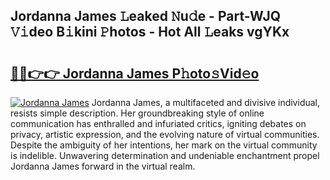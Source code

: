 ## Jordanna James 𝙻eaked 𝙽u𝚍e - Part-WJQ 𝚅𝚒deo B𝚒kini 𝙿hotos - Hot All 𝙻eaks vgYKx

# <h2><a href="http://ld3ep4.urlbe.top/?page=Jordanna+James">🔗🔗👉👉 Jordanna James P𝚑oto𝚜Vid𝚎o</a></h2>

[![Jordanna James](https://i.imgur.com/eBuTRDB.gif)](http://ld3ep4.urlbe.top/?page=Jordanna+James)
Jordanna James, a multifaceted and divisive individual, resists simple description. Her groundbreaking style of online communication has enthralled and infuriated critics, igniting debates on privacy, artistic expression, and the evolving nature of virtual communities. Despite the ambiguity of her intentions, her mark on the virtual community is indelible. Unwavering determination and undeniable enchantment propel Jordanna James forward in the virtual realm.
